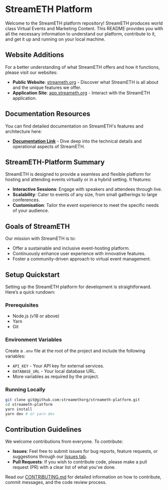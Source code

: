# StreamETH Platform

Welcome to the StreamETH platform repository! StreamETH produces world class Virtual Events and Marketing Content. This README provides you with all the necessary information to understand our platform, contribute to it, and get it up and running on your local machine.

## Website Additions

For a better understanding of what StreamETH offers and how it functions, please visit our websites:

- **Public Website**: [streameth.org](https://streameth.org) - Discover what StreamETH is all about and the unique features we offer.
- **Application Site**: [app.streameth.org](https://app.streameth.org) - Interact with the StreamETH application.

## Documentation Resources

You can find detailed documentation on StreamETH's features and architecture here:

- **[Documentation Link](#)** - Dive deep into the technical details and operational aspects of StreamETH.

## StreamETH-Platform Summary

StreamETH is designed to provide a seamless and flexible platform for hosting and attending events virtually or in a hybrid setting. It features:

- **Interactive Sessions**: Engage with speakers and attendees through live.
- **Scalability**: Cater to events of any size, from small gatherings to large conferences.
- **Customisation**: Tailor the event experience to meet the specific needs of your audience.

## Goals of StreamETH

Our mission with StreamETH is to:

- Offer a sustainable and inclusive event-hosting platform.
- Continuously enhance user experience with innovative features.
- Foster a community-driven approach to virtual event management.

## Setup Quickstart

Setting up the StreamETH platform for development is straightforward. Here’s a quick rundown:

### Prerequisites

- Node.js (v18 or above)
- Yarn
- Git

### Environment Variables

Create a `.env` file at the root of the project and include the following variables:

- `API_KEY` - Your API key for external services.
- `DATABASE_URL` - Your local database URL.
- More variables as required by the project.

### Running Locally

```bash
git clone git@github.com:streamethorg/streameth-platform.git
cd streameth-platform
yarn install
yarn dev # or yarn dev
```

## Contribution Guidelines

We welcome contributions from everyone. To contribute:

- **Issues**: Feel free to submit issues for bug reports, feature requests, or suggestions through our [Issues tab](#).
- **Pull Requests**: If you wish to contribute code, please make a pull request (PR) with a clear list of what you've done.

Read our [CONTRIBUTING.md](CONTRIBUTING.md) for detailed information on how to contribute, commit messages, and the code review process.
